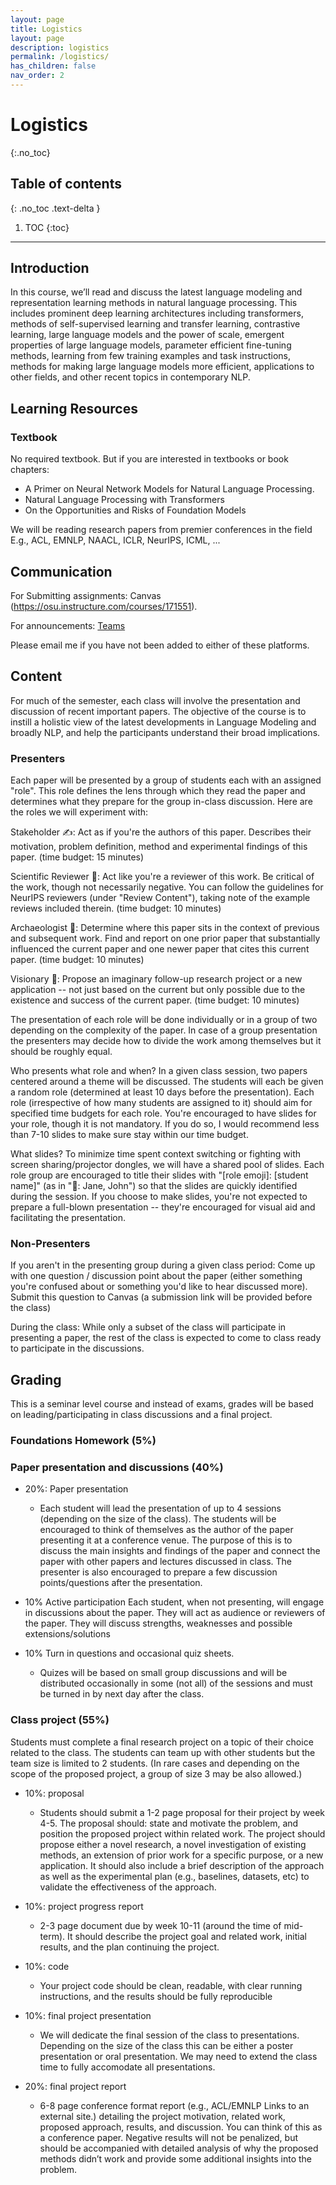 ```yaml
---
layout: page
title: Logistics
layout: page
description: logistics
permalink: /logistics/
has_children: false
nav_order: 2
---
```


# Logistics
{:.no_toc}

## Table of contents
{: .no_toc .text-delta }

1. TOC
{:toc}

---

## Introduction

In this course, we’ll read and discuss the latest language modeling and representation learning methods in natural language processing. This includes prominent deep learning architectures including transformers, methods of self-supervised learning and transfer learning, contrastive learning, large language models and the power of scale, emergent properties of large language models, parameter efficient fine-tuning methods, learning from few training examples and task instructions, methods for making large language models more efficient, applications to other fields, and other recent topics in contemporary NLP.

## Learning Resources

### Textbook
No required textbook. But if you are interested in textbooks or book chapters:

* A Primer on Neural Network Models for Natural Language Processing.
* Natural Language Processing with Transformers
* On the Opportunities and Risks of Foundation Models

We will be reading research papers from premier conferences in the field E.g., ACL, EMNLP, NAACL, ICLR, NeurIPS, ICML, ...

## Communication

For Submitting assignments: Canvas (https://osu.instructure.com/courses/171551).

For announcements: [Teams](https://teams.microsoft.com/l/team/19%3Agv2tVuH9zDjPRVvZGiRG_za_akGSSqv6c7AVbqDAAcI1%40thread.tacv2/conversations?groupId=a7aaf6bb-cf61-40f4-993f-b84ca08a9f2b&tenantId=eb095636-1052-4895-952b-1ff9df1d1121)

Please email me if you have not been added to either of these platforms. 

## Content
For much of the semester, each class will involve the presentation and discussion of recent important papers. The objective of the course is to instill a holistic view of the latest developments in Language Modeling and broadly NLP, and help the participants understand their broad implications.

### Presenters
Each paper will be presented by a group of students each with an assigned "role". This role defines the lens through which they read the paper and determines what they prepare for the group in-class discussion. Here are the roles we will experiment with:

Stakeholder ✍️: Act as if you're the authors of this paper. Describes their motivation, problem definition, method and experimental findings of this paper. (time budget: 15 minutes)

Scientific Reviewer 🔎: Act like you're a reviewer of this work. Be critical of the work, though not necessarily negative. You can follow the guidelines for NeurIPS reviewers (under "Review Content"), taking note of the example reviews included therein. (time budget: 10 minutes)

Archaeologist 🏺: Determine where this paper sits in the context of previous and subsequent work. Find and report on one prior paper that substantially influenced the current paper and one newer paper that cites this current paper. (time budget: 10 minutes)

Visionary 🔭: Propose an imaginary follow-up research project or a new application -- not just based on the current but only possible due to the existence and success of the current paper. (time budget: 10 minutes)

The presentation of each role will be done individually or in a group of two depending on the complexity of the paper. In case of a group presentation the presenters may decide how to divide the work among themselves but it should be roughly equal. 

Who presents what role and when? In a given class session, two papers centered around a theme will be discussed. The students will each be given a random role (determined at least 10 days before the presentation). Each role (irrespective of how many students are assigned to it) should aim for specified time budgets for each role. You're encouraged to have slides for your role, though it is not mandatory. If you do so, I would recommend less than 7-10 slides to make sure stay within our time budget.

What slides? To minimize time spent context switching or fighting with screen sharing/projector dongles, we will have a shared pool of slides. Each role group are encouraged to title their slides with "[role emoji]: [student name]" (as in "🏺: Jane, John") so that the slides are quickly identified during the session. If you choose to make slides, you're not expected to prepare a full-blown presentation -- they're encouraged for visual aid and facilitating the presentation.

### Non-Presenters
If you aren't in the presenting group during a given class period: Come up with one question / discussion point about the paper (either something you're confused about or something you'd like to hear discussed more). Submit this question to Canvas (a submission link will be provided before the class)

During the class: While only a subset of the class will participate in presenting a paper, the rest of the class is expected to come to class ready to participate in the discussions.

## Grading

This is a seminar level course and instead of exams, grades will be based on leading/participating in class discussions and a final project.

### Foundations Homework (5%)

### Paper presentation and discussions (40%)

* 20%: Paper presentation
    * Each student will lead the presentation of up to 4 sessions (depending on the size of the class). The students will be encouraged to think of themselves as the author of the paper presenting it at a conference venue. The purpose of this is to discuss the main insights and findings of the paper and connect the paper with other papers and lectures discussed in class. The presenter is also encouraged to prepare a few discussion points/questions after the presentation.

* 10% Active participation
    Each student, when not presenting, will engage in discussions about the paper. They will act as audience or reviewers of the paper. They will discuss strengths, weaknesses and possible extensions/solutions

* 10% Turn in questions and occasional quiz sheets.
    * Quizes will be based on small group discussions and will be distributed occasionally in some (not all) of the sessions and must be turned in by next day after the class.

### Class project (55%) 

Students must complete a final research project on a topic of their choice related to the class. The students can team up with other students but the team size is limited to 2 students. (In rare cases and depending on the scope of the proposed project, a group of size 3 may be also allowed.) 

* 10%: proposal
    * Students should submit a 1-2 page proposal for their project by week 4-5. The proposal should: state and motivate the problem, and position the proposed project within related work. The project should propose either a novel research, a novel investigation of existing methods, an extension of prior work for a specific purpose, or a new application. It should also include a brief description of the approach as well as the experimental plan (e.g., baselines, datasets, etc) to validate the effectiveness of the approach.

* 10%: project progress report
    * 2-3 page document due by week 10-11 (around the time of mid-term). It should describe the project goal and related work, initial results, and the plan continuing the project. 

* 10%: code 
    * Your project code should be clean, readable, with clear running instructions, and the results should be fully reproducible

* 10%: final project presentation
    * We will dedicate the final session of the class to presentations. Depending on the size of the class this can be either a poster presentation or oral presentation. We may need to extend the class time to fully accomodate all presentations.

* 20%: final project report
    * 6-8 page conference format report (e.g., ACL/EMNLP Links to an external site.) detailing the project motivation, related work, proposed approach, results, and discussion. You can think of this as a conference paper. Negative results will not be penalized, but should be accompanied with detailed analysis of why the proposed methods didn’t work and provide some additional insights into the problem. 